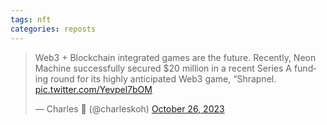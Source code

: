 ```yaml
---
tags: nft
categories: reposts
---
```


<blockquote class="twitter-tweet"><p lang="en" dir="ltr">Web3 + Blockchain integrated games are the future. Recently, Neon Machine successfully secured $20 million in a recent Series A funding round for its highly anticipated Web3 game, “Shrapnel. <a href="https://t.co/Yevpel7bOM">pic.twitter.com/Yevpel7bOM</a></p>&mdash; Charles 👑 (@charleskoh) <a href="https://twitter.com/charleskoh/status/1717526629331927543?ref_src=twsrc%5Etfw">October 26, 2023</a></blockquote> <script async src="https://platform.twitter.com/widgets.js" charset="utf-8"></script>
